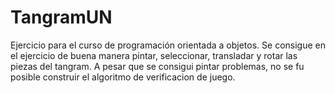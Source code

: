 # TangramUN
Ejercicio para el curso de programación orientada a objetos.
Se consigue en el ejercicio de buena manera pintar, seleccionar, transladar y rotar las piezas del tangram. A pesar que se consigui pintar problemas, no se fu posible construir el algoritmo de verificacion de juego.
